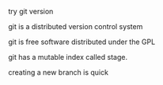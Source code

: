 try git version

git is a distributed version control system

git is free software distributed under the GPL

git has a mutable index called stage.

creating a new branch is quick

